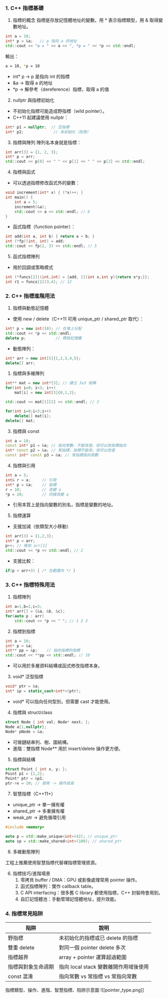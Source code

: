 ### 1. C++ 指標基礎
1. 指標的概念
指標是存放記憶體地址的變數。用 * 表示指標類型，用 & 取得變數地址。

``` cpp
int a = 10;
int* p = &a;   // p 指向 a 的地址
std::cout << "a = " << a << ", *p = " << *p << std::endl;
```

輸出：

``` bash
a = 10, *p = 10
```

- int* p → p 是指向 int 的指標
- &a → 取得 a 的地址
- *p → 解參考（dereference）指標，取得 a 的值

2. nullptr 與指標初始化
- 不初始化指標可能造成野指標（wild pointer）。
- C++11 起建議使用 nullptr：

``` cpp
int* p1 = nullptr;  // 空指標
int* p2;             // 未初始化（危險）
```

3. 指標與陣列
陣列名本身就是指標：

```cpp
int arr[3] = {1, 2, 3};
int* p = arr;
std::cout << p[0] << " " << p[1] << " " << p[2] << std::endl;
```

4. 指標與函式
- 可以透過指標修改函式外的變數：

``` cpp
void increment(int* x) { (*x)++; }
int main() {
    int a = 5;
    increment(&a);
    std::cout << a << std::endl; // 6
}
```

- 函式指標（function pointer）：

```cpp
int add(int a, int b) { return a + b; }
int (*fp)(int, int) = add;
std::cout << fp(2, 3) << std::endl; // 5
```
5.  函式指標陣列
- 用於回調或策略模式

``` cpp
int (*funcs[2])(int,int) = {add, [](int x,int y){return x*y;}};
int r1 = funcs[1](3,4); // 12
```
	
### 2. C++ 指標進階用法
1. 指標與動態記憶體
- 使用 new / delete（C++11 可用 unique_ptr / shared_ptr 取代）：

```cpp
int* p = new int(10); // 在堆上分配
std::cout << *p << std::endl;
delete p;             // 釋放記憶體
```

- 動態陣列：

``` cpp
int* arr = new int[5]{1,2,3,4,5};
delete[] arr;
```

1. 指標與多維陣列

``` cpp
int** mat = new int*[3]; // 建立 3x3 矩陣
for(int i=0; i<3; i++)
    mat[i] = new int[3]{0,1,2};

std::cout << mat[1][2] << std::endl; // 2

for(int i=0;i<3;i++)
    delete[] mat[i];
delete[] mat;
```

3. 指標與 const

``` cpp
int a = 10;
const int* p1 = &a; // 指向常數，不能改值，但可以改指標指向
int* const p2 = &a; // 常指標，指標不能改，但可以改值
const int* const p3 = &a; // 常指標指向常數
```

4. 指標與引用
```cpp
int a = 5;
int& r = a;     // 引用
int* p = &a;    // 指標
r = 10;         // 改變 a
*p = 20;        // 同樣改變 a
```

- 引用本質上是指向變數的別名，指標是變數的地址。

5. 指標運算
- 支援加減（依類型大小移動）

``` cpp
int arr[3] = {1,2,3};
int* p = arr;
p++; // 移到 arr[1]
std::cout << *p << std::endl; // 2
```

- 支援比較：

``` cpp
if(p < arr+3) { /* 在範圍內 */ }
```

### 3. C++ 指標特殊用法
1. 指標陣列

``` cpp
int a=1,b=2,c=3;
int* arr[] = {&a, &b, &c};
for(auto p : arr)
    std::cout << *p << " "; // 1 2 3
```

2. 指標到指標

``` cpp
int a = 10;
int* p = &a;
int** pp = &p;    // 指向指標的指標
std::cout << **pp << std::endl; // 10
```

- 可以用於多層資料結構或函式修改指標本身。

3. void* 泛型指標

``` cpp
void* ptr = &a;
int* ip = static_cast<int*>(ptr);
```

- void* 可以指向任何型別，但需要 cast 才能使用。

4. 指標與 struct/class

``` cpp
struct Node { int val; Node* next; };
Node a{1,nullptr};
Node* pNode = &a;
```
- 可做鏈結串列、樹、圖結構。
- 進階：雙指標 Node** 用於 insert/delete 操作更方便。

5. 指標與結構

``` cpp
struct Point { int x, y; };
Point p1 = {1,2};
Point* ptr = &p1;
ptr->x = 10; // 使用 -> 操作成員
```

7. 智慧指標（C++11+）

- unique_ptr → 單一擁有權
- shared_ptr → 多重擁有權
- weak_ptr → 避免循環引用

``` cpp
#include <memory>

auto p = std::make_unique<int>(42); // unique_ptr
auto sp = std::make_shared<int>(100); // shared_ptr
```

8. 多維動態陣列

工程上推薦使用智慧指標代替裸指標管理資源。

6. 指標技巧/進階場景
   1. 零拷貝 buffer / DMA：GPU 或影像處理常用 pointer 操作。
   2. 函式指標陣列：實作 callback table。
   3. C API interfacing：很多舊 C library 都使用指標，C++ 封裝時會用到。
   4. 自訂記憶體池：手動管理記憶體地址，提升效能。

### 4. 指標常見陷阱

| 陷阱               | 說明                                  |
| ------------------ | ------------------------------------- |
| 野指標             | 未初始化的指標或已 delete 的指標      |
| 雙重 delete        | 對同一個 pointer delete 多次          |
| 指標越界           | array + pointer 運算超過範圍          |
| 指標與對象生命週期 | 指向 local stack 變數離開作用域後使用 |
| const 混淆         | 指向常數 vs 常指標 vs 常指向常數      |


指標類型、操作、進階、智慧指標、陷阱示意圖
![[pointer_type.png]]